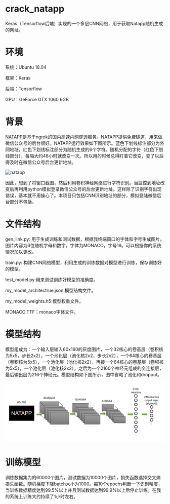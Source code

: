 # crack_natapp

Keras（Tensorflow后端）实现的一个多层CNN网络，用于获取Natapp随机生成的网址。

# 环境

系统：Ubuntu 18.04 

框架：Keras

后端：Tensorflow

GPU：GeForce GTX 1060 6GB

# 背景

[NATAPP](https://natapp.cn/)是基于ngrok的国内高速内网穿透服务。NATAPP提供免费隧道，用来做微信公众号的后台很好。NATAPP运行效果如下图所示。蓝色下划线标注部分为外网地址，红色下划线标注部分为随机生成的6个字符。随机分配的字符（红色下划线部分），每隔大约48小时就改变一次。所以用的时候总得盯着它改变，变了以后得及时在微信公众号后台更新地址。

![natapp](/home/glacier/Baiduyun/githubProjects/crack_natapp.git/images/natapp.png)

因此，想到了将窗口截图，然后利用卷积神经网络进行字符识别。当监控到地址改变后再利用python模拟登录微信公众号的后台更新地址。这样除了识别字符出现错误，基本就不用操心了。本项目只包括CNN识别地址的部分，模拟登陆微信后台部分不包括。

# 文件结构

gen_link.py: 用于生成训练和测试数据，根据我终端窗口的字体和字号生成图片。图片内容为6位随机字母和数字。字体为MONACO，字号19。可以根据你的系统情况加以更改。

train.py: 构建CNN网络模型，利用生成的训练数据对模型进行训练，保存训练好的模型。

test_model.py:用来测试训练好模型的准确度。

my_model_architectrue.json:模型结构文件。

my_model_weights.h5:模型权重文件。

MONACO.TTF：monaco字体文件。

# 模型结构

模型组成为：一个输入层输入60x160的灰度图片，一个32核心的卷基层（卷积核为5x5，步长2x2），一个池化层（池化核2x2，步长2x2），一个64核心的卷基层（卷积核为5x5），一个池化层（池化核2x2），再接一个64核心的卷基层（卷积核为5x5），一个池化层（池化核2x2），之后为一个2160个神经元组成的全连接层，最后输出层为216个神经元。模型结构如下图所示，图中省略了池化和dropout。

![structure](images/structure.png)

# 训练模型

训练数据集为的60000个图片，测试数据为10000个图片，损失函数选择交叉熵损失函数。随机梯度下降batch大小为1000。每10个epochs判断一下识别精度，当训练数据精度达到99.5%以上并且测试数据达到99.9%以上后停止训练。在我的系统上训练大约持续了1小时左右。